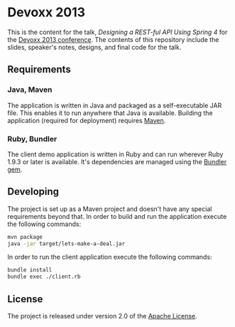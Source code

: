 # Devoxx 2013

This is the content for the talk, _Designing a REST-ful API Using Spring 4_ for the [Devoxx 2013 conference][].  The contents of this repository include the slides, speaker's notes, designs, and final code for the talk.

## Requirements

### Java, Maven
The application is written in Java and packaged as a self-executable JAR file.  This enables it to run anywhere that Java is available.  Building the application (required for deployment) requires [Maven][].

### Ruby, Bundler
The client demo application is written in Ruby and can run wherever Ruby 1.9.3 or later is available.  It's dependencies are managed using the [Bundler gem][].

## Developing
The project is set up as a Maven project and doesn't have any special requirements beyond that.  In order to build and run the application execute the following commands:

```bash
mvn package
java -jar target/lets-make-a-deal.jar
```

In order to run the client application execute the following commands:

```bash
bundle install
bundle exec ./client.rb
```

## License
The project is released under version 2.0 of the [Apache License][].

[Apache License]: http://www.apache.org/licenses/LICENSE-2.0
[Bundler gem]: http://bundler.io
[Devoxx 2013 conference]: http://www.devoxx.be
[Maven]: http://maven.apache.org
